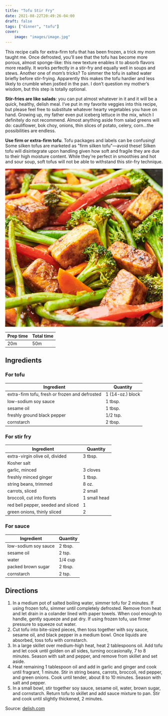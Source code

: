 ```yaml
---
title: "Tofu Stir Fry"
date: 2021-08-22T20:49:26-04:00
draft: false
tags: ["dinner", "tofu"]
cover:
    image: "images/image.jpg"
---
```



This recipe calls for extra-firm tofu that has been frozen, a trick my mom taught me. Once defrosted, you’ll see that the tofu has become more porous, almost sponge-like: this new texture enables it to absorb flavors more readily. It works perfectly in a stir-fry and equally well in soups and stews. Another one of mom’s tricks? To simmer the tofu in salted water briefly before stir-frying. Apparently this makes the tofu hardier and less likely to crumble when jostled in the pan. I don’t question my mother’s wisdom, but this step is totally optional.

**Stir-fries are like salads**: you can put almost whatever in it and it will be a quick, healthy, delish meal. I’ve put in my favorite veggies into this recipe, but please feel free to substitute whatever hearty vegetables you have on hand. Growing up, my father even put iceberg lettuce in the mix, which I definitely do not recommend. Almost anything aside from salad greens will do: cauliflower, bok choy, onions, thin slices of potato, celery, corn...the possibilities are endless.

**Use firm or extra-firm tofu**. Tofu packages and labels can be confusing! Some silken tofus are marketed as "firm silken tofu"—avoid these! Silken tofu will disintegrate upon handling given how soft and fragile they are due to their high moisture content. While they're perfect in smoothies and hot and sour soup, soft tofus will not be able to withstand this stir-fry technique.


![](images/image.jpg)

|Prep time|Total time|
--- | ---
|20m|50m|


## Ingredients

### For tofu

|Ingredient|Quantity|
--- | ---
extra-firm tofu, fresh or frozen and defrosted|1 (14-oz.) block
low-sodium soy sauce|1 tbsp. 
sesame oil|1 tbsp. 
freshly ground black pepper|1/2 tsp. 
cornstarch|2 tbsp. 

### For stir fry

|Ingredient|Quantity|
--- | ---
extra-virgin olive oil, divided|3 tbsp.
Kosher salt|
garlic, minced|3 cloves
freshly minced ginger|1 tbsp.
string beans, trimmed|8 oz.
carrots, sliced|2 small
broccoli, cut into florets|1 small head
red bell pepper, seeded and sliced|1
green onions, thinly sliced|2

### For sauce

|Ingredient|Quantity|
--- | ---
low-sodium soy sauce|2 tbsp. 
sesame oil|2 tsp. 
water|1/4 cup 
packed brown sugar|2 tbsp. 
cornstarch|2 tsp.

## Directions


1. In a medium pot of salted boiling water, simmer tofu for 2 minutes. If using frozen tofu, simmer until completely defrosted. Remove from heat and let drain in a colander lined with paper towels. When cool enough to handle, gently squeeze and pat dry. If using frozen tofu, use firmer pressure to squeeze out water.
1. Cut tofu into bite-sized pieces, then toss together with soy sauce, sesame oil, and black pepper in a medium bowl. Once liquids are absorbed, toss tofu with cornstarch. 
1. In a large skillet over medium-high heat, heat 2 tablespoons oil. Add tofu and let cook until golden on all sides, turning occasionally, 7 to 8 minutes. Season with salt and pepper, and remove from skillet and set aside. 
1. Heat remaining 1 tablespoon oil and add in garlic and ginger and cook until fragrant, 1 minute. Stir in string beans, carrots, broccoli, red pepper, and green onions. Cook until tender, about 8 to 10 minutes. Season with salt and pepper.
1. In a small bowl, stir together soy sauce, sesame oil, water, brown sugar, and cornstarch. Return tofu to skillet and add sauce mixture to pan. Stir and cook until slightly thickened, 2 minutes.

Source: [delish.com](https://www.delish.com/cooking/recipe-ideas/a26090091/tofu-stir-fry-recipe/)
